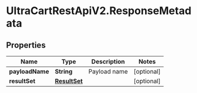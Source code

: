 # UltraCartRestApiV2.ResponseMetadata

## Properties
Name | Type | Description | Notes
------------ | ------------- | ------------- | -------------
**payloadName** | **String** | Payload name | [optional] 
**resultSet** | [**ResultSet**](ResultSet.md) |  | [optional] 


